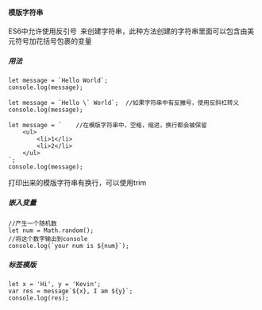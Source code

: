 #### 模版字符串

ES6中允许使用反引号` `来创建字符串，此种方法创建的字符串里面可以包含由美元符号加花括号包裹的变量

##### 用法
```
let message = `Hello World`;
console.log(message);

let message = `Hello \` World`;  //如果字符串中有反撇号，使用反斜杠转义
console.log(message);

let message = `    //在模版字符串中，空格，缩进，换行都会被保留
	<ul>
		<li>1</li>
		<li>2</li>
	</ul>
`;
console.log(message);
```

打印出来的模版字符串有换行，可以使用trim


##### 嵌入变量

```
//产生一个随机数
let num = Math.random();
//将这个数字输出到console
console.log(`your num is ${num}`);
```

##### 标签模版

```
let x = 'Hi', y = 'Kevin';
var res = message`${x}, I am ${y}`;
console.log(res);
```